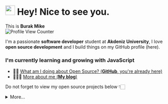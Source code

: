 <h1><img src="https://emojis.slackmojis.com/emojis/images/1531849430/4246/blob-sunglasses.gif?1531849430" width="30"/> Hey! Nice to see you.</h1>

This is **Burak Mike**  
![Profile View Counter](https://komarev.com/ghpvc/?username=MahykBurak)

I'm a passionate **software developer** student at **Akdeniz University**,
I love **open source development** and I build things on my GitHub profile (here). 

### I'm currently learning and growing with JavaScript

- 🤟🏽  [What am I doing about Open Source? (**GitHub**, you're already here)](https://github.com/MahykBurak)
- 👨🏽‍💻  [More about me  (**My blog**)](https://burakmike.software)

Do not forget to view my open source projects below 👇🏻


<details>
  <summary>More...</summary>
  <p float="center">
  <img src="https://github-readme-stats.vercel.app/api?username=MahykBurak&show_icons=true&count_private=true&theme=dark" />
  <img src="https://github-readme-stats.vercel.app/api/top-langs/?username=MahykBurak&theme=dark">
  </p>
</details>


